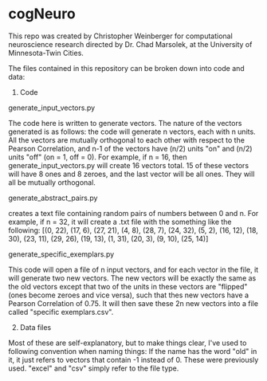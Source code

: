 # cogNeuro

This repo was created by Christopher Weinberger for computational neuroscience research directed by Dr. Chad Marsolek, at the University of Minnesota-Twin Cities.

The files contained in this repository can be broken down into code and data:
1) Code

generate_input_vectors.py

The code here is written to generate vectors. The nature of the vectors generated is as follows: the code will generate n vectors, each with n units. 
All the vectors are mutually orthogonal to each other with respect to the Pearson Correlation, and n-1 of the vectors have (n/2) units "on" and (n/2) units "off" (on = 1, off = 0).
For example, if n = 16, then generate_input_vectors.py will create 16 vectors total. 15 of these vectors will have 8 ones and 8 zeroes, and the last vector will be all ones. They 
will all be mutually orthogonal.

generate_abstract_pairs.py

creates a text file containing random pairs of numbers between 0 and n. For example, if n = 32, it will create a .txt file with the something like the following:
[(0, 22), (17, 6), (27, 21), (4, 8), (28, 7), (24, 32), (5, 2), (16, 12), (18, 30), (23, 11), (29, 26), (19, 13), (1, 31), (20, 3), (9, 10), (25, 14)]

generate_specific_exemplars.py

This code will open a file of n input vectors, and for each vector in the file, it will generate two new vectors. The new vectors will be exactly the same as the old vectors except that
two of the units in these vectors are "flipped" (ones become zeroes and vice versa), such that thes new vectors have a Pearson Correlation of 0.75. It will then save these 2n new vectors 
into a file called "specific exemplars.csv".

2) Data files

Most of these are self-explanatory, but to make things clear, I've used to following convention when naming things: If the name has the word "old" in it, it just refers to vectors that 
contain -1 instead of 0. These were previously used. "excel" and "csv" simply refer to the file type. 

